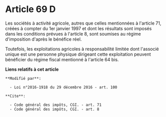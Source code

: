 # Article 69 D

Les sociétés à activité agricole, autres que celles mentionnées à l'article 71, créées à compter du 1er janvier 1997 et dont
les résultats sont imposés dans les conditions prévues à l'article 8, sont soumises au régime d'imposition d'après le
bénéfice réel.

Toutefois, les exploitations agricoles à responsabilité limitée dont  l'associé unique est une personne physique dirigeant
cette exploitation  peuvent bénéficier du régime fiscal mentionné à l'article 64 bis.

**Liens relatifs à cet article**

	**Modifié par**:

	  - Loi n°2016-1918 du 29 décembre 2016 - art. 100

	**Cite**:

	  - Code général des impôts, CGI. - art. 71
	  - Code général des impôts, CGI. - art. 8
